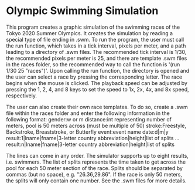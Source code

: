 # Olympic Swimming Simulation

This program creates a graphic simulation of the swimming races of the Tokyo 2020 Summer Olympics. It creates
the simulation by reading a special type of file ending in .swm. To run the program, the user must call the
run function, which takes in a tick interval, pixels per meter, and a path leading to a directory of .swm files.
The recommended tick interval is 1/30, the recommended pixels per meter is 25, and there are template .swm files
in the races folder, so the recommended way to call the function is '(run 1/30 25 "races")'. Upon calling the
run function, the directory is opened and the user can select a race by pressing the corresponding letter. The
race begins when the mouse is clicked. The playback speed can be adjusted by pressing the 1, 2, 4, and 8 keys to
set the speed to 1x, 2x, 4x, and 8x speed, respectively.

The user can also create their own race templates. To do so, create a .swm file within the races folder and enter
the following information in the following format:
  gender:w or m
  distance:int representing number of meters, pool is 50 meters across (must be multiple of 50)
  stroke:Freestyle, Backstroke, Breaststroke, or Butterfly
  event:event name
  date:d|m|y
  result:1|lname|fname|3-letter country abbreviation|height|list of splits
  ...
  result:n|lname|fname|3-letter country abbreviation|height|list of splits

The lines can come in any order. The simulator supports up to eight results, i.e. swimmers. The list of splits
represents the time taken to get across the pool for each 50 meter section of the race. Splits should be
separated by commas (but no space), e.g. "26.36,29.86". If the race is only 50 meters, the splits will only
contain one number. See the .swm files for more details.
